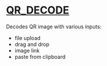 # [QR_DECODE](http://qrdecoder.pythonanywhere.com/index)
Decodes QR image with various inputs:
- file upload
- drag and drop
- image link
- paste from clipboard
